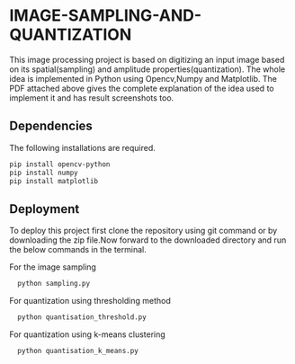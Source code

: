 
# IMAGE-SAMPLING-AND-QUANTIZATION

This image processing project is based on digitizing an input image based on its spatial(sampling) and amplitude
properties(quantization).
The whole idea is implemented in Python using Opencv,Numpy 
and Matplotlib.
The PDF attached above gives the complete explanation of the idea used
to implement it and has result screenshots too.



## Dependencies
The following installations are required.
```bash
pip install opencv-python
pip install numpy
pip install matplotlib
```


## Deployment


To deploy this project first clone the repository using git command
or by downloading the zip file.Now forward to the downloaded directory and
run the below commands in the terminal.

For the image sampling

```bash
  python sampling.py
```
For quantization using thresholding method
```bash
  python quantisation_threshold.py
```
For quantization using k-means clustering
```bash
  python quantisation_k_means.py
```
